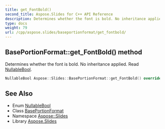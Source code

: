 ```yaml
---
title: get_FontBold()
second_title: Aspose.Slides for C++ API Reference
description: Determines whether the font is bold. No inheritance applied. Read NullableBool.
type: docs
weight: 79
url: /cpp/aspose.slides/baseportionformat/get_fontbold/
---
```

## BasePortionFormat::get_FontBold() method


Determines whether the font is bold. No inheritance applied. Read [NullableBool](../../nullablebool/).

```cpp
NullableBool Aspose::Slides::BasePortionFormat::get_FontBold() override
```

## See Also

* Enum [NullableBool](../nullablebool/)
* Class [BasePortionFormat](./)
* Namespace [Aspose::Slides](../)
* Library [Aspose.Slides](../../)